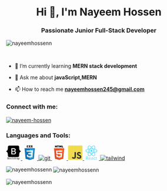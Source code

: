 <h1 align="center">Hi 👋, I'm Nayeem Hossen</h1>
<h3 align="center">Passionate  Junior Full-Stack Developer</h3>

<p align="left"> <img src="https://komarev.com/ghpvc/?username=nayeemhossenn&label=Profile%20views&color=0e75b6&style=flat" alt="nayeemhossenn" /> </p>

<p align="left"> <a href="https://twitter.com/" target="blank"><img src="https://img.shields.io/twitter/follow/?logo=twitter&style=for-the-badge" alt="" /></a> </p>

- 🌱 I’m currently learning **MERN stack development**

- 💬 Ask me about **javaScript,MERN**

- 📫 How to reach me  **nayeemhossen245@gmail.com**


<h3 align="left">Connect with me:</h3>
<p align="left">
<a href="https://linkedin.com/in/nayeem-hossen" target="blank"><img align="center" src="https://raw.githubusercontent.com/rahuldkjain/github-profile-readme-generator/master/src/images/icons/Social/linked-in-alt.svg" alt="nayeem-hossen" height="30" width="40" /></a>
</p>

<h3 align="left">Languages and Tools:</h3>
<p align="left"> <a href="https://getbootstrap.com" target="_blank" rel="noreferrer"> <img src="https://raw.githubusercontent.com/devicons/devicon/master/icons/bootstrap/bootstrap-plain-wordmark.svg" alt="bootstrap" width="40" height="40"/> </a> <a href="https://www.w3schools.com/css/" target="_blank" rel="noreferrer"> <img src="https://raw.githubusercontent.com/devicons/devicon/master/icons/css3/css3-original-wordmark.svg" alt="css3" width="40" height="40"/> </a> <a href="https://git-scm.com/" target="_blank" rel="noreferrer"> <img src="https://www.vectorlogo.zone/logos/git-scm/git-scm-icon.svg" alt="git" width="40" height="40"/> </a> <a href="https://www.w3.org/html/" target="_blank" rel="noreferrer"> <img src="https://raw.githubusercontent.com/devicons/devicon/master/icons/html5/html5-original-wordmark.svg" alt="html5" width="40" height="40"/> </a> <a href="https://developer.mozilla.org/en-US/docs/Web/JavaScript" target="_blank" rel="noreferrer"> <img src="https://raw.githubusercontent.com/devicons/devicon/master/icons/javascript/javascript-original.svg" alt="javascript" width="40" height="40"/> </a> <a href="https://reactjs.org/" target="_blank" rel="noreferrer"> <img src="https://raw.githubusercontent.com/devicons/devicon/master/icons/react/react-original-wordmark.svg" alt="react" width="40" height="40"/> </a> <a href="https://tailwindcss.com/" target="_blank" rel="noreferrer"> <img src="https://www.vectorlogo.zone/logos/tailwindcss/tailwindcss-icon.svg" alt="tailwind" width="40" height="40"/> </a> </p>

<p><img align="left" src="https://github-readme-stats.vercel.app/api/top-langs?username=nayeemhossenn&show_icons=true&locale=en&layout=compact" alt="nayeemhossenn" /></p>

<p>&nbsp;<img align="center" src="https://github-readme-stats.vercel.app/api?username=nayeemhossenn&show_icons=true&locale=en" alt="nayeemhossenn" /></p>

<p><img align="center" src="https://github-readme-streak-stats.herokuapp.com/?user=nayeemhossenn&" alt="nayeemhossenn" /></p>
